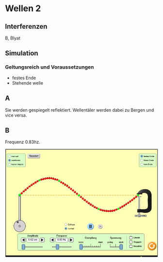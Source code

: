 # Wellen 2

## Interferenzen

B, Blyat

## Simulation

### Geltungsreich und Voraussetzungen

* festes Ende
* Stehende welle

## A

Sie werden gespiegelt reflektiert. Wellentäler werden dabei zu Bergen und vice versa.

## B

Frequenz 0.83hz.

![phet](PHET.png)
